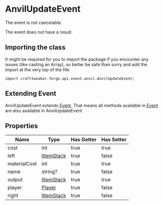 # AnvilUpdateEvent

The event is not cancelable.

The event does not have a result.

## Importing the class

It might be required for you to import the package if you encounter any issues (like casting an Array), so better be safe than sorry and add the import at the very top of the file.
```zenscript
import crafttweaker.forge.api.event.anvil.AnvilUpdateEvent;
```


## Extending Event

AnvilUpdateEvent extends [Event](/forge/api/event/Event). That means all methods available in [Event](/forge/api/event/Event) are also available in AnvilUpdateEvent

## Properties

|     Name     |                       Type                       | Has Getter | Has Setter |
|--------------|--------------------------------------------------|------------|------------|
| cost         | int                                              | true       | true       |
| left         | [IItemStack](/vanilla/api/item/IItemStack)       | true       | false      |
| materialCost | int                                              | true       | true       |
| name         | string?                                          | true       | false      |
| output       | [IItemStack](/vanilla/api/item/IItemStack)       | true       | true       |
| player       | [Player](/vanilla/api/entity/type/player/Player) | true       | false      |
| right        | [IItemStack](/vanilla/api/item/IItemStack)       | true       | false      |

